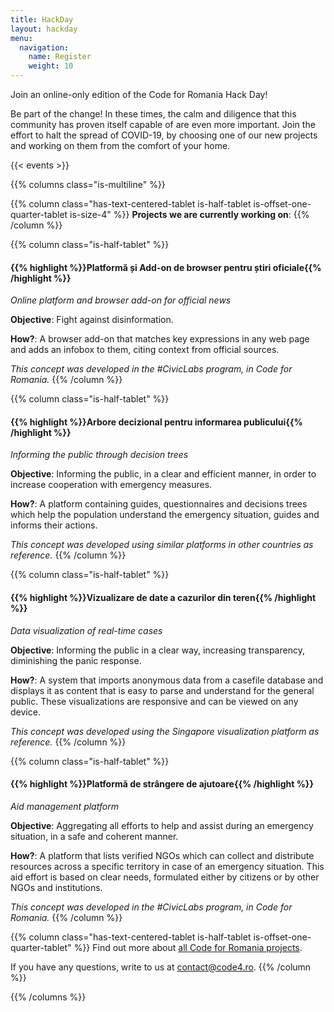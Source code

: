 ```yaml
---
title: HackDay
layout: hackday
menu:
  navigation:
    name: Register
    weight: 10
---
```


Join an online-only edition of the Code for Romania Hack Day!
 
Be part of the change! In these times, the calm and diligence that this community has proven itself capable of are even more important. Join the effort to halt the spread of COVID-19, by choosing one of our new projects and working on them from the comfort of your home.

{{< events >}}

{{% columns class="is-multiline" %}}

{{% column class="has-text-centered-tablet is-half-tablet is-offset-one-quarter-tablet is-size-4" %}}
**Projects we are currently working on**:
{{% /column %}}

{{% column class="is-half-tablet" %}}
#### {{% highlight %}}Platformă și Add-on de browser pentru știri oficiale{{% /highlight %}} 

*Online platform and browser add-on for official news*

**Objective**: Fight against disinformation.

**How?**: A browser add-on that matches key expressions in any web page and adds an infobox to them, citing context from official sources.

*This concept was developed in the #CivicLabs program, in Code for Romania.*
{{% /column %}}

{{% column class="is-half-tablet" %}}
#### {{% highlight %}}Arbore decizional pentru informarea publicului{{% /highlight %}} 

*Informing the public through decision trees*

**Objective**: Informing the public, in a clear and efficient manner, in order to increase cooperation with emergency measures.

**How?**: A platform containing guides, questionnaires and decisions trees which help the population understand the emergency situation, guides and informs their actions.

*This concept was developed using similar platforms in other countries as reference.*
{{% /column %}}

{{% column class="is-half-tablet" %}}
#### {{% highlight %}}Vizualizare de date a cazurilor din teren{{% /highlight %}} 

*Data visualization of real-time cases*

**Objective**: Informing the public in a clear way, increasing transparency, diminishing the panic response.

**How?**: A system that imports anonymous data from a casefile database and displays it as content that is easy to parse and understand for the general public. These visualizations are responsive and can be viewed on any device. 

*This concept was developed using the Singapore visualization platform as reference.*
{{% /column %}}

{{% column class="is-half-tablet" %}}
#### {{% highlight %}}Platformă de strângere de ajutoare{{% /highlight %}} 

*Aid management platform*

**Objective**: Aggregating all efforts to help and assist during an emergency situation, in a safe and coherent manner.

**How?**: A platform that lists verified NGOs which can collect and distribute resources across a specific territory in case of an emergency situation. This aid effort is based on clear needs, formulated either by citizens or by other NGOs and institutions.

*This concept was developed in the #CivicLabs program, in Code for Romania.*
{{% /column %}}

{{% column class="has-text-centered-tablet is-half-tablet is-offset-one-quarter-tablet" %}}
Find out more about [all Code for Romania projects](https://bit.ly/2SREoGf).

If you have any questions, write to us at [contact@code4.ro](mailto:contact@code4.ro).
{{% /column %}}

{{% /columns %}}
